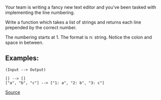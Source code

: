 Your team is writing a fancy new text editor and you've been tasked with implementing the line numbering.

Write a function which takes a list of strings and returns each line prepended by the correct number.

The numbering starts at 1. The format is n: string. Notice the colon and space in between.

## Examples:
```
(Input --> Output)

[] --> []
["a", "b", "c"] --> ["1: a", "2: b", "3: c"]
```

[Source](https://www.codewars.com/kata/54bf85e3d5b56c7a05000cf9)

